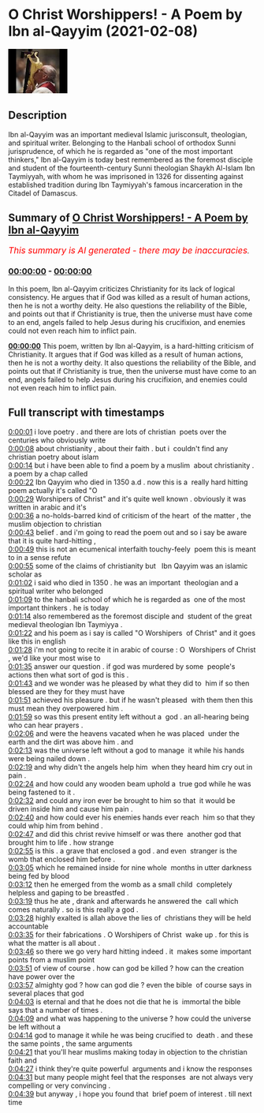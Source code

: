 # O Christ Worshippers! - A Poem by Ibn al-Qayyim (2021-02-08)

![alt O Christ Worshippers! - A Poem by Ibn al-Qayyim](pMB-v2Q5ijU.jpg "O Christ Worshippers! - A Poem by Ibn al-Qayyim")

## Description

Ibn al-Qayyim was an important medieval Islamic jurisconsult, theologian, and spiritual writer. Belonging to the Hanbali school of orthodox Sunni jurisprudence, of which he is regarded as "one of the most important thinkers," Ibn al-Qayyim is today best remembered as the foremost disciple and student of the fourteenth-century Sunni theologian Shaykh Al-Islam Ibn Taymiyyah, with whom he was imprisoned in 1326 for dissenting against established tradition during Ibn Taymiyyah's famous incarceration in the Citadel of Damascus.

## Summary of [O Christ Worshippers! - A Poem by Ibn al-Qayyim](https://www.youtube.com/watch?v=pMB-v2Q5ijU)


*<span style="color:red; font-size:125%">This summary is AI generated - there may be inaccuracies</span>. [](/)*

### [00:00:00](https://www.youtube.com/watch?v=pMB-v2Q5ijU&t=0) - [00:00:00](https://www.youtube.com/watch?v=pMB-v2Q5ijU&t=0)

In this poem, Ibn al-Qayyim criticizes Christianity for its lack of logical consistency. He argues that if God was killed as a result of human actions, then he is not a worthy deity. He also questions the reliability of the Bible, and points out that if Christianity is true, then the universe must have come to an end, angels failed to help Jesus during his crucifixion, and enemies could not even reach him to inflict pain.

**[00:00:00](https://www.youtube.com/watch?v=pMB-v2Q5ijU&t=0)** This poem, written by Ibn al-Qayyim, is a hard-hitting criticism of Christianity. It argues that if God was killed as a result of human actions, then he is not a worthy deity. It also questions the reliability of the Bible, and points out that if Christianity is true, then the universe must have come to an end, angels failed to help Jesus during his crucifixion, and enemies could not even reach him to inflict pain.

## Full transcript with timestamps

[0:00:01](https://youtu.be/pMB-v2Q5ijU?t=1) i love poetry . and there are lots of christian 
poets over the centuries who obviously write    
[0:00:08](https://youtu.be/pMB-v2Q5ijU?t=8) about christianity , about their faith . but i 
couldn't find any christian poetry about islam    
[0:00:14](https://youtu.be/pMB-v2Q5ijU?t=14) but i have been able to find a poem by a muslim 
about christianity . a poem by a chap called    
[0:00:22](https://youtu.be/pMB-v2Q5ijU?t=22) Ibn Qayyim who died in 1350 a.d . now this is a 
really hard hitting poem actually it's called "O    
[0:00:29](https://youtu.be/pMB-v2Q5ijU?t=29) Worshipers of Christ" and it's quite well known .
obviously it was written in arabic and it's   
[0:00:36](https://youtu.be/pMB-v2Q5ijU?t=36) a no-holds-barred kind of criticism of the heart 
of the matter , the muslim objection to christian    
[0:00:43](https://youtu.be/pMB-v2Q5ijU?t=43) belief . and i'm going to read the poem out and 
so i say be aware that it is quite hard-hitting ,  
[0:00:49](https://youtu.be/pMB-v2Q5ijU?t=49) this is not an ecumenical interfaith touchy-feely 
poem this is meant to in a sense refute    
[0:00:55](https://youtu.be/pMB-v2Q5ijU?t=55) some of the claims of christianity but  
Ibn Qayyim was an islamic scholar as    
[0:01:02](https://youtu.be/pMB-v2Q5ijU?t=62) i said who died in 1350 . he was an important 
theologian and a spiritual writer who belonged    
[0:01:09](https://youtu.be/pMB-v2Q5ijU?t=69) to the hanbali school of which he is regarded as 
one of the most important thinkers . he is today    
[0:01:14](https://youtu.be/pMB-v2Q5ijU?t=74) also remembered as the foremost disciple and 
student of the great medieval theologian Ibn Taymiyya .  
[0:01:22](https://youtu.be/pMB-v2Q5ijU?t=82) and his poem as i say is called "O Worshipers 
of Christ" and it goes like this in english  
[0:01:28](https://youtu.be/pMB-v2Q5ijU?t=88) i'm not going to recite it in arabic of course : O 
Worshipers of Christ , we'd like your most wise to    
[0:01:35](https://youtu.be/pMB-v2Q5ijU?t=95) answer our question . if god was murdered by some 
people's actions then what sort of god is this .  
[0:01:43](https://youtu.be/pMB-v2Q5ijU?t=103) and we wonder was he pleased by what they did to 
him if so then blessed are they for they must have    
[0:01:51](https://youtu.be/pMB-v2Q5ijU?t=111) achieved his pleasure . but if he wasn't pleased 
with them then this must mean they overpowered him .  
[0:01:59](https://youtu.be/pMB-v2Q5ijU?t=119) so was this present entity left without a 
god . an all-hearing being who can hear prayers .  
[0:02:06](https://youtu.be/pMB-v2Q5ijU?t=126) and were the heavens vacated when he was placed 
under the earth and the dirt was above him . and    
[0:02:13](https://youtu.be/pMB-v2Q5ijU?t=133) was the universe left without a god to manage 
it while his hands were being nailed down .  
[0:02:19](https://youtu.be/pMB-v2Q5ijU?t=139) and why didn't the angels help him 
when they heard him cry out in pain .  
[0:02:24](https://youtu.be/pMB-v2Q5ijU?t=144) and how could any wooden beam uphold a 
true god while he was being fastened to it .  
[0:02:32](https://youtu.be/pMB-v2Q5ijU?t=152) and could any iron ever be brought to him so that 
it would be driven inside him and cause him pain .  
[0:02:40](https://youtu.be/pMB-v2Q5ijU?t=160) and how could ever his enemies hands ever reach 
him so that they could whip him from behind .  
[0:02:47](https://youtu.be/pMB-v2Q5ijU?t=167) and did this christ revive himself or was there 
another god that brought him to life . how strange    
[0:02:55](https://youtu.be/pMB-v2Q5ijU?t=175) is this . a grave that enclosed a god . and even 
stranger is the womb that enclosed him before .  
[0:03:05](https://youtu.be/pMB-v2Q5ijU?t=185) which he remained inside for nine whole 
months in utter darkness being fed by blood    
[0:03:12](https://youtu.be/pMB-v2Q5ijU?t=192) then he emerged from the womb as a small child 
completely helpless and gaping to be breastfed .  
[0:03:19](https://youtu.be/pMB-v2Q5ijU?t=199) thus he ate , drank and afterwards he answered the 
call which comes naturally . so is this really a god .  
[0:03:28](https://youtu.be/pMB-v2Q5ijU?t=208) highly exalted is allah above the lies of 
christians they will be held accountable    
[0:03:35](https://youtu.be/pMB-v2Q5ijU?t=215) for their fabrications . O Worshipers of Christ 
wake up . for this is what the matter is all about .  
[0:03:46](https://youtu.be/pMB-v2Q5ijU?t=226) so there we go very hard hitting indeed . it 
makes some important points from a muslim point    
[0:03:51](https://youtu.be/pMB-v2Q5ijU?t=231) of view of course . how can god be killed ?
how can the creation have power over the    
[0:03:57](https://youtu.be/pMB-v2Q5ijU?t=237) almighty god ? how can god die ? even the bible 
of course says in several places that god    
[0:04:03](https://youtu.be/pMB-v2Q5ijU?t=243) is eternal and that he does not die that he is 
immortal the bible says that a number of times .  
[0:04:09](https://youtu.be/pMB-v2Q5ijU?t=249) and what was happening to the universe ?
how could the universe be left without a   
[0:04:14](https://youtu.be/pMB-v2Q5ijU?t=254) god to manage it while he was being crucified to 
death . and these the same points , the same arguments    
[0:04:21](https://youtu.be/pMB-v2Q5ijU?t=261) that you'll hear muslims making today 
in objection to the christian faith and    
[0:04:27](https://youtu.be/pMB-v2Q5ijU?t=267) i think they're quite powerful 
arguments and i know the responses    
[0:04:31](https://youtu.be/pMB-v2Q5ijU?t=271) but many people might feel that the responses 
are not always very compelling or very convincing .  
[0:04:39](https://youtu.be/pMB-v2Q5ijU?t=279) but anyway , i hope you found that 
brief poem of interest . till next time  
